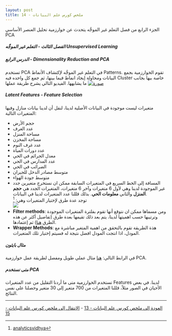```yaml
---  
layout: post
title: ملخص كورس علم البيانات - 14
---  
```


الجزء الرابع من فصل التعلم غير الموجَّه يتحدث عن خوارزمية تحليل العنصر الأساسي PCA  
  
  


##### الفصل الثالث - التعلم غير الموجَّه Unsupervised Learning  
##### الدرس الرابع - Dimensionality Reduction and PCA  
تستخدم PCA في التعلم غير الموجَّه لإكتشاف الأنماط Patterns. تقوم الخوارزمية بجمع البيانات ومحاولة إيجاد انماط فيما بينها، ثم جمع كل واحده فيه Cluster خاصة بيها بجانب ما يشابهها.
الفيديو التالي يشرح طريقة عملها
[![صورة](http://img.youtube.com/vi/HMOI_lkzW08/0.jpg)](https://www.youtube.com/watch?v=HMOI_lkzW08)

##### Latent Features - Feature Selection  
متغيرات ليست موجودة في البيانات الأصلية لدينا، لنقل أن لدينا بيانات منازل وفيها المتغيرات التالية:
* حجم الأرض
* عدد الغرف
* مساحة المنزل
* مساحة المخزن
* عدد غرف النوم
* عدد دورات المياة
* معدل الجرائم في الحي
* عدد المدارس في الحي
* الضرائب في الحي
* متوسط مصادر الدخل للجيران
* متوسط جودة الهواء
* المسافة إلى الخط السريع
في المتغيرات السابقة ممكن ان نستخرج متغيرين جدد غير الموجودة لدينا وهي لأول 6 متغيرات وآخر 6 متغيرات، المتغيرات الجدد هي **حجم المنزل** والثاني **معلومات الحي**.
بذلك قللنا عدد المتغيرات لدينا في البيانات.  
توجد عدة طرق لإختيار المتغيرات وهي: [^1]  
![](https://alioh.github.io/images/2019-4-16/feature-selection-method-filters-and-wrappers.png)  
* **Filter methods**: ومن مسماها ممكن ان نتوقع أنها تقوم بفلترة المتغيرات الموجودة وترتيبها حسب اهميتها لدينا، يتم بعد ذلك تقيمها بعدة طرق (تفاصيل أكثر عن هذه الطرق [هنا](https://www.analyticsvidhya.com/blog/2016/12/introduction-to-feature-selection-methods-with-an-example-or-how-to-select-the-right-variables/)) ثم إعتمادها.
* **Wrapper Methods**: هذة الطريقة تقوم بالتحقق من اهمية المتغير مباشرة مع المودل، اذا انتجت المودل افضل نتيجة له فسيتم إختيار تلك المتغيرات.

##### مثال بايثون  
في الرابط التالي: [هنا](https://towardsdatascience.com/pca-using-python-scikit-learn-e653f8989e60) مثال عملي طويل ومفصل لطريقة عمل خوارزمية PCA.  

##### متى نستخدم PCA  
تستخدم الخوارزمية متى ما أردنا التقليل من عدد المتغيرات Features لدينا. في بعض الأحيان في الصور مثلاً، قللنا المتغيرات من 700 متغير إلى 30 متغير وحصلنا على نفس النتائج.

-----
[العودة إلى ملخص كورس علم البيانات - 13](https://alioh.github.io/DSND-Notes-13/)   -   [الإنتقال إلى ملخص كورس علم البيانات - 15](https://alioh.github.io/DSND-Notes-15)  
  
  
[^1]: [analyticsvidhya](https://www.analyticsvidhya.com/blog/2016/12/introduction-to-feature-selection-methods-with-an-example-or-how-to-select-the-right-variables/)
[^2]: [amueller](https://amueller.github.io/COMS4995-s18/slides/aml-16-032118-clustering-and-mixture-models/)
[^3]: [columbia.edu](http://www.cs.columbia.edu/~smaskey/CS6998-0412/slides/week3_statnlp_web.pdf)
[^4]: [kent.edu](http://www.cs.kent.edu/~jin/DM08/ClusterValidation.pdf)
[^5]: [towardsdatascience](https://towardsdatascience.com/unsupervised-machine-learning-clustering-analysis-d40f2b34ae7e)